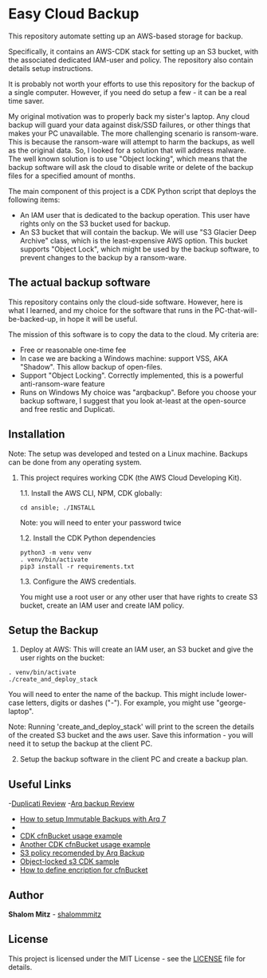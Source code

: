 # Easy Cloud Backup

This repository automate setting up an AWS-based storage for backup.

Specifically, it contains an AWS-CDK stack for setting up an S3 bucket, with the associated dedicated IAM-user and policy. The repository also contain details setup instructions.

It is probably not worth your efforts to use this repository for the backup of a single computer. However, if you need do setup a few - it can be a real time saver.

My original motivation was to properly back my sister's laptop.
Any cloud backup will guard your data against disk/SSD failures, or other things that makes your PC unavailable.
The more challenging scenario is ransom-ware. This is because the ransom-ware will attempt to harm the backups, as well as the original data.
So, I looked for a solution that will address malware. The well known solution is to use "Object locking", which means that the backup software will ask the cloud to disable write or delete of the backup files for a specified amount of months.

The main component of this project is a CDK Python script that deploys the following items:
   - An IAM user that is dedicated to the backup operation. This user have rights only on the S3 bucket used for backup.
   - An S3 bucket that will contain the backup. We will use "S3 Glacier Deep Archive" class, which is the least-expensive AWS option. This bucket supports "Object Lock", which might be used by the backup software, to prevent changes to the backup by a ransom-ware.

## The actual backup software

This repository contains only the cloud-side software. However, here is what I learned, and my choice for the software that runs in the PC-that-will-be-backed-up, in hope it will be useful.

The mission of this software is to copy the data to the cloud.
My criteria are:
  - Free or reasonable one-time fee
  - In case we are backing a Windows machine: support VSS, AKA "Shadow". This allow backup of open-files.
  - Support "Object Locking". Correctly implemented, this is a powerful anti-ransom-ware feature
  - Runs on Windows 
My choice was "arqbackup". Before you choose your backup software, I suggest that you look at-least at the open-source and free restic and Duplicati. 

## Installation

Note: The setup was developed and tested on a Linux machine. Backups can be done from any operating system.

1. This project requires working CDK (the AWS Cloud Developing Kit).

   1.1. Install the AWS CLI, NPM, CDK globally:

   `cd ansible; ./INSTALL`

   Note: you will need to enter your password twice

   1.2. Install the CDK Python dependencies

   ```
   python3 -m venv venv
   . venv/bin/activate
   pip3 install -r requirements.txt 
   ```
   
   1.3. Configure the AWS credentials. 

   You might use a root user or any other user that have rights to create S3 bucket, create an IAM user and create IAM policy.

## Setup the Backup

 1. Deploy at AWS: This will create an IAM user, an S3 bucket and give the user rights on the bucket:
   

   ```
   . venv/bin/activate
   ./create_and_deploy_stack
   ```

  You will need to enter the name of the backup. This might include lower-case letters, digits or dashes ("-").  For example, you might use "george-laptop".

  Note: Running 'create_and_deploy_stack' will print to the screen the details of the created S3 bucket and the aws user. Save this information - you will need it to setup the backup at the client PC.

2. Setup the backup software in the client PC and create a backup plan.

## Useful Links
  -[Duplicati Review](https://www.cloudwards.net/review/duplicati/)
  -[Arq backup Review](https://www.cloudwards.net/review/arq/)
  - [How to setup Immutable Backups with Arq 7](https://www.arqbackup.com/blog/immutable-backups-with-arq-7/)
  - []()
  - [CDK cfnBucket usage example](https://github.com/amotz/object-locked-s3-cdk-sample/blob/master/lib/object-locked-s3-cdk-sample-stack.ts)
  - [Another CDK cfnBucket usage example](https://github.com/aws-samples/aws-cdk-examples/blob/9c88ce300037bd0fbc25b900cae8f28a2863046f/typescript/s3-kms-cross-account-replication/stacks/step3-source-account.ts)
  - [S3 policy recomended by Arq Backup](https://www.arqbackup.com/documentation/arq7/English.lproj/createAWSKeyPair.html)
  - [Object-locked s3 CDK sample](https://github.com/amotz/object-locked-s3-cdk-sample/blob/master/lib/object-locked-s3-cdk-sample-stack.ts)
  - [How to define encription for cfnBucket](https://github.com/aws/aws-cdk/issues/4902)

## Author

**Shalom Mitz** - [shalommmitz](https://github.com/shalommmitz)

## License

This project is licensed under the MIT License - see the [LICENSE](LICENSE ) file for details.

